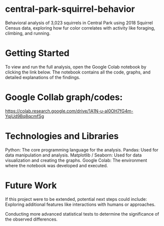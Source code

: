 # central-park-squirrel-behavior
Behavioral analysis of 3,023 squirrels in  Central Park using 2018 Squirrel Census data,  exploring how fur color correlates with activity  like foraging, climbing, and running.
# Getting Started
To view and run the full analysis, open the Google Colab notebook by clicking the link below.
The notebook contains all the code, graphs, and detailed explanations of the findings.

# Google Collab graph/codes:
https://colab.research.google.com/drive/1A1N-u-aI0OH7fG4m-YqjUd9Bq8qcmfSg

# Technologies and Libraries

Python: The core programming language for the analysis.
Pandas: Used for data manipulation and analysis.
Matplotlib / Seaborn: Used for data visualization and creating the graphs.
Google Colab: The environment where the notebook was developed and executed.

# Future Work

If this project were to be extended, potential next steps could include:
Exploring additional features like interactions with humans or approaches.

Conducting more advanced statistical tests to determine the significance of the observed differences.


